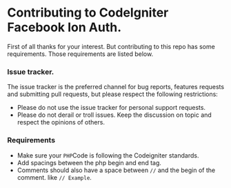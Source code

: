 Contributing to CodeIgniter Facebook Ion Auth.
===================================

First of all thanks for your interest. But contributing to this repo has some requirements.
Those requirements are listed below.

### Issue tracker. 
The issue tracker is the preferred channel for bug reports, features requests and submitting pull requests, but please respect the following restrictions:

- Please do not use the issue tracker for personal support requests.
- Please do not derail or troll issues. Keep the discussion on topic and respect the opinions of others.

### Requirements
- Make sure your `PHP`Code is following the Codeigniter standards. 
- Add spacings between the php begin and end tag. 
- Comments should also have a space between `//` and the begin of the comment. like `// Example`.
